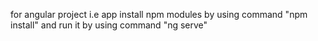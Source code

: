 
for angular project i.e app install npm modules by using command "npm install"
and run it by using command "ng serve"
